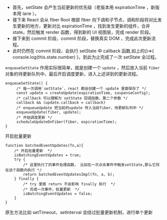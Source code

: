 -   首先，setState 会产生当前更新的优先级（老版本用 expirationTime ，新版本用 lane ）。
-   接下来 React 会从 fiber Root 根部 fiber 向下调和子节点，调和阶段将对比发生更新的地方，更新对比 expirationTime ，找到发生更新的组件，合并 state，然后触发 render 函数，得到新的 UI 视图层，完成 render 阶段。
-   接下来到 commit 阶段，commit 阶段，替换真实 DOM ，完成此次更新流程。
-   此时仍然在 commit 阶段，会执行 setState 中 callback 函数,如上的()=>{ console.log(this.state.number) }，到此为止完成了一次 setState 全过程。

`enqueueSetState` 作用实际很简单，就是创建一个 `update` ，然后放入当前 `fiber` 对象的待更新队列中，最后开启调度更新，进入上述讲到的更新流程。

```
enqueueSetState() {
     /* 每一次调用`setState`，react 都会创建一个 update 里面保存了 */
     const update = createUpdate(expirationTime, suspenseConfig);
     /* callback 可以理解为 setState 回调函数，第二个参数 */
     callback && (update.callback = callback)
     /* enqueueUpdate 把当前的update 传入当前fiber，待更新队列中 */
     enqueueUpdate(fiber, update);
     /* 开始调度更新 */
     scheduleUpdateOnFiber(fiber, expirationTime);
}
```

开启批量更新

```
function batchedEventUpdates(fn,a){
    /* 开启批量更新  */
    isBatchingEventUpdates = true;
    try {
        /* 这里执行了的事件处理函数， 比如在一次点击事件中触发setState,那么它将在这个函数内执行 */
        return batchedEventUpdatesImpl(fn, a, b);
    } finally {
        /* try 里面 return 不会影响 finally 执行  */
        /* 完成一次事件，批量更新  */
        isBatchingEventUpdates = false;
    }
}
```

原生方法比如 setTimeout、setInterval 会绕过批量更新机制，进行单个更新
